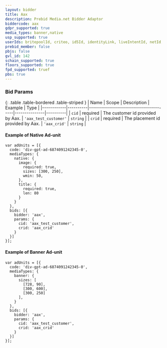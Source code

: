 ```yaml
---
layout: bidder
title: Aax
description: Prebid Media.net Bidder Adaptor
biddercode: aax
gdpr_supported: true  
media_types: banner,native
usp_supported: true
userIds: britepoolId, criteo, id5Id, identityLink, liveIntentId, netId, parrableId, pubCommonId, unifiedId
prebid_member: false
pbjs: false
gvl_id: 142
schain_supported: true
floors_supported: true
fpd_supported: truef
pbs: true
---
```


### Bid Params

{: .table .table-bordered .table-striped }
| Name       | Scope    | Description                            | Example       | Type     |
|------------|----------|----------------------------------------|---------------|----------|
| `cid`      | required | The customer id provided by Aax. | `'aax_test_customer'` | `string` |
| `crid`     | required | The placement id provided by Aax. | `'aax_crid'`   | `string` |

#### Example of Native Ad-unit
```
var adUnits = [{
  code: 'div-gpt-ad-6874091242345-0',
  mediaTypes: {
    native: {
      image: {
        required: true,
        sizes: [300, 250],
        wmin: 50,
      },
      title: {
        required: true,
        len: 80
      }
    }
  },
  bids: [{
    bidder: 'aax',
    params: {
      cid: 'aax_test_customer',
      crid: 'aax_crid'
    }
  }]
}];
```

#### Example of Banner Ad-unit
```
var adUnits = [{
  code: 'div-gpt-ad-6874091242345-0',
  mediaTypes: {
    banner: {
      sizes: [
        [728, 90],
        [300, 600],
        [300, 250]
      ],
    }
  },
  bids: [{
    bidder: 'aax',
    params: {
      cid: 'aax_test_customer',
      crid: 'aax_crid'
    }
  }]
}];
```
